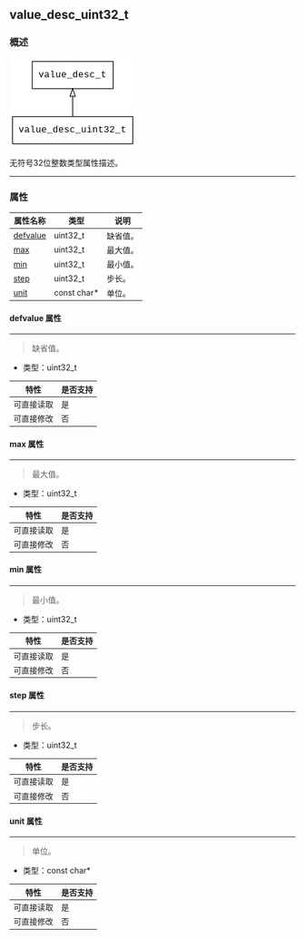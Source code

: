 ## value\_desc\_uint32\_t
### 概述
![image](images/value_desc_uint32_t_0.png)

无符号32位整数类型属性描述。

----------------------------------
### 属性
<p id="value_desc_uint32_t_properties">

| 属性名称 | 类型 | 说明 | 
| -------- | ----- | ------------ | 
| <a href="#value_desc_uint32_t_defvalue">defvalue</a> | uint32\_t | 缺省值。 |
| <a href="#value_desc_uint32_t_max">max</a> | uint32\_t | 最大值。 |
| <a href="#value_desc_uint32_t_min">min</a> | uint32\_t | 最小值。 |
| <a href="#value_desc_uint32_t_step">step</a> | uint32\_t | 步长。 |
| <a href="#value_desc_uint32_t_unit">unit</a> | const char* | 单位。 |
#### defvalue 属性
-----------------------
> <p id="value_desc_uint32_t_defvalue">缺省值。


* 类型：uint32\_t

| 特性 | 是否支持 |
| -------- | ----- |
| 可直接读取 | 是 |
| 可直接修改 | 否 |
#### max 属性
-----------------------
> <p id="value_desc_uint32_t_max">最大值。


* 类型：uint32\_t

| 特性 | 是否支持 |
| -------- | ----- |
| 可直接读取 | 是 |
| 可直接修改 | 否 |
#### min 属性
-----------------------
> <p id="value_desc_uint32_t_min">最小值。


* 类型：uint32\_t

| 特性 | 是否支持 |
| -------- | ----- |
| 可直接读取 | 是 |
| 可直接修改 | 否 |
#### step 属性
-----------------------
> <p id="value_desc_uint32_t_step">步长。


* 类型：uint32\_t

| 特性 | 是否支持 |
| -------- | ----- |
| 可直接读取 | 是 |
| 可直接修改 | 否 |
#### unit 属性
-----------------------
> <p id="value_desc_uint32_t_unit">单位。


* 类型：const char*

| 特性 | 是否支持 |
| -------- | ----- |
| 可直接读取 | 是 |
| 可直接修改 | 否 |
